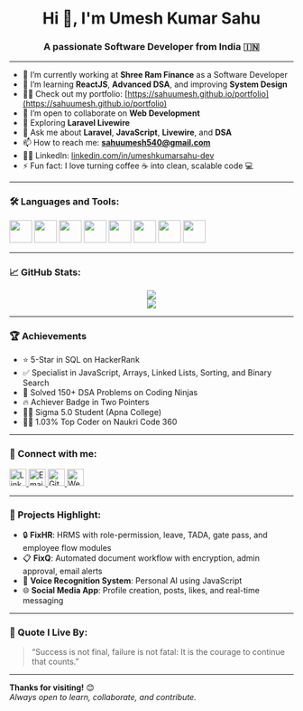 <h1 align="center">Hi 👋, I'm Umesh Kumar Sahu</h1>
<h3 align="center">A passionate Software Developer from India 🇮🇳 </h3>
 
---

- 🔭 I’m currently working at **Shree Ram Finance** as a Software Developer  
- 🌱 I’m learning **ReactJS**, **Advanced DSA**, and improving **System Design**
- 👨‍💻 Check out my portfolio: [https://sahuumesh.github.io/portfolio](https://sahuumesh.github.io/portfolio)
- 👯 I’m open to collaborate on **Web Development** 
- 🧠 Exploring **Laravel Livewire**
- 💬 Ask me about **Laravel**, **JavaScript**, **Livewire**, and **DSA**
- 📫 How to reach me: **sahuumesh540@gmail.com**
- 🧑‍💻 LinkedIn: [linkedin.com/in/umeshkumarsahu-dev](https://linkedin.com/in/umeshkumarsahu-dev)
- ⚡ Fun fact: I love turning coffee ☕ into clean, scalable code 💻

---

### 🛠️ Languages and Tools:

<p>
  <img src="https://cdn.jsdelivr.net/gh/devicons/devicon/icons/php/php-original.svg" width="40" />
  <img src="https://cdn.jsdelivr.net/gh/devicons/devicon/icons/laravel/laravel-plain.svg" width="40" />
  <img src="https://cdn.jsdelivr.net/gh/devicons/devicon/icons/javascript/javascript-original.svg" width="40" />
  <img src="https://cdn.jsdelivr.net/gh/devicons/devicon/icons/html5/html5-original.svg" width="40" />
  <img src="https://cdn.jsdelivr.net/gh/devicons/devicon/icons/css3/css3-original.svg" width="40" />
  <img src="https://cdn.jsdelivr.net/gh/devicons/devicon/icons/mysql/mysql-original.svg" width="40" />
  <img src="https://cdn.jsdelivr.net/gh/devicons/devicon/icons/git/git-original.svg" width="40" />
  <img src="https://cdn.jsdelivr.net/gh/devicons/devicon/icons/github/github-original.svg" width="40" />
</p>

---

### 📈 GitHub Stats:

<p align="center">
  <img src="https://github-readme-stats.vercel.app/api?username=umeshkumarsahu-dev&show_icons=true&theme=tokyonight" />
  <br/>
  <img src="https://github-readme-stats.vercel.app/api/top-langs/?username=umeshkumarsahu-dev&layout=compact&theme=tokyonight" />
</p>

---

### 🏆 Achievements

- ⭐ 5-Star in SQL on HackerRank  
- ✅ Specialist in JavaScript, Arrays, Linked Lists, Sorting, and Binary Search  
- 🧠 Solved 150+ DSA Problems on Coding Ninjas  
- 🔥 Achiever Badge in Two Pointers  
- 🧑‍🎓 Sigma 5.0 Student (Apna College)  
- 👨‍💻 1.03% Top Coder on Naukri Code 360

---

### 🔗 Connect with me:

<p>
  <a href="https://linkedin.com/in/umeshkumarsahu-dev" target="_blank">
    <img src="https://cdn-icons-png.flaticon.com/128/145/145807.png" height="30" alt="LinkedIn"/>
  </a>
  <a href="mailto:sahuumesh540@gmail.com">
    <img src="https://cdn-icons-png.flaticon.com/128/732/732200.png" height="30" alt="Email"/>
  </a>
  <a href="https://github.com/sahuumesh">
    <img src="https://cdn-icons-png.flaticon.com/128/2111/2111432.png" height="30" alt="GitHub"/>
  </a>
  <a href="https://sahuumesh.github.io/portfolio/">
    <img src="https://cdn-icons-png.flaticon.com/128/841/841364.png" height="30" alt="Website"/>
  </a>
</p>

---

### 📌 Projects Highlight:

- 🔒 **FixHR**: HRMS with role-permission, leave, TADA, gate pass, and employee flow modules  
- 📋 **FixQ**: Automated document workflow with encryption, admin approval, email alerts  
- 🎤 **Voice Recognition System**: Personal AI using JavaScript  
- 🌐 **Social Media App**: Profile creation, posts, likes, and real-time messaging

---

### 💬 Quote I Live By:

> “Success is not final, failure is not fatal: It is the courage to continue that counts.”

---

**Thanks for visiting!** 😊  
_Always open to learn, collaborate, and contribute._

